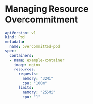 # Managing Resource Overcommitment

```yaml
apiVersion: v1
kind: Pod
metadata:
  name: overcommitted-pod
spec:
  containers:
  - name: example-container
    image: nginx
    resources:
      requests:
        memory: "32Mi"
        cpu: "100m"
      limits:
        memory: "256Mi"
        cpu: "1"
```